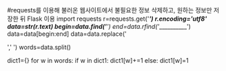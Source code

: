 #requests를 이용해 불러온 웹사이트에서 불필요한 정보 삭제하고, 원하는 정보만 저장한 뒤 Flask 이용
import requests
r=requests.get('_____')
r.encoding='utf8'
data=str(r.text)
begin=data.find('______')
end=data.rfind('___________')
data=data[begin:end]
data=data.replace('</p>',' ')
words=data.split()

dict1={}
for w in words:
    if w in dict1:
        dict1[w]+=1
    else:
        dict1[w]=1

